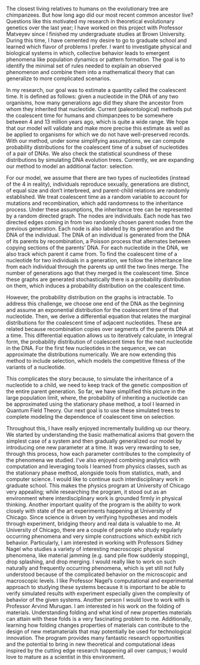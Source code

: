 The closest living relatives to humans on the evolutionary tree are chimpanzees. But how long ago did our most recent common ancestor live? Questions like this motivated my research in theoretical evolutionary genetics over the last year; I have worked on this project with Professor Matveyev since I finished my undergraduate studies at Brown University. During this time, I have cemented my desire to go to graduate school and learned which flavor of problems I prefer. I want to investigate physical and biological systems in which, collective behavior leads to emergent phenomena like population dynamics or pattern formation. The goal is to identify the minimal set of rules needed to explain an observed phenomenon and combine them into a mathematical theory that can generalize to more complicated scenarios.

In my research, our goal was to estimate a quantity called the coalescent time. It is defined as follows: given a nucleotide in the DNA of any two organisms, how many generations ago did they share the ancestor from whom they inherited that nucleotide. Current (paleontological) methods put the coalescent time for humans and chimpanzees to be somewhere between 4 and 13 million years ago, which is quite a wide range. We hope that our model will validate and make more precise this estimate as well as be applied to organisms for which we do not have well-preserved records. With our method, under some simplifying assumptions, we can compute probability distributions for the coalescent time of a subset of nucleotides of a pair of DNAs. We also check the statistical soundness of these distributions by simulating DNA evolution trees. Currently, we are expanding our method to model an additional factor: selection.

For our model, we assume that there are two types of nucleotides (instead of the 4 in reality), individuals reproduce sexually, generations are distinct, of equal size and don’t interbreed, and parent-child relations are randomly established. We treat coalescent time as a random variable to account for mutations and recombination, which add randomness to the inheritance process. Under these assumptions, the inheritance tree can be represented by a random directed graph. The nodes are individuals. Each node has two directed edges coming in from two randomly chosen parent nodes from the previous generation. Each node is also labeled by its generation and the DNA of the individual. The DNA of an individual is generated from the DNA of its parents by recombination, a Poisson process that alternates between copying sections of the parents’ DNA. For each nucleotide in the DNA, we also track which parent it came from. To find the coalescent time of a nucleotide for two individuals in a generation, we follow the inheritance line from each individual through the parents up until the two lines merge. The number of generations ago that they merged is the coalescent time. Since these graphs are generated stochastically there is a probability distribution on them, which induces a probability distribution on the coalescent time.

However, the probability distribution on the graphs is intractable. To address this challenge, we choose one end of the DNA as the beginning and assume an exponential distribution for the coalescent time of that nucleotide. Then, we derive a differential equation that relates the marginal distributions for the coalescent time of adjacent nucleotides. These are related because recombination copies over segments of the parents DNA at a time. This differential equation allows us to iteratively calculate, in integral form, the probability distribution of coalescent times for the next nucleotide in the DNA. For the first few nucleotides in the sequence, we can approximate the distributions numerically. We are now extending this method to include selection, which models the competitive fitness of the variants of a nucleotide.

This complicates the story because, to simulate the inheritance of a nucleotide to a child, we need to keep track of the genetic composition of the entire parent generation. So far, we have simplified this picture in the large population limit, where, the probability of inheriting a nucleotide can be approximated using the stationary phase method, a tool I learned in Quantum Field Theory. Our next goal is to use these simulated trees to complete modeling the dependence of coalescent time on selection.

Throughout this, I have really enjoyed incrementally building up our theory. We started by understanding the basic mathematical axioms that govern the simplest case of a system and then gradually generalized our model by introducing one new parameter at a time. It was very rewarding to see, through this process, how each parameter contributes to the complexity of the phenomena we studied. I’ve also enjoyed combining analytics with computation and leveraging tools I learned from physics classes, such as the stationary phase method, alongside tools from statistics, math, and computer science. I would like to continue such interdisciplinary work in graduate school. This makes the physics program at University of Chicago very appealing; while researching the program, it stood out as an environment where interdisciplinary work is grounded firmly in physical thinking. Another important quality of the program is the ability to work closely with state of the art experiments happening at University of Chicago. Since science is driven by verifying hypotheses and models through experiment, bridging theory and real data is valuable to me. At University of Chicago, there are a couple of people who study regularly occurring phenomena and very simple constructions which exhibit rich behavior. Particularly, I am interested in working with Professors Sidney Nagel who studies a variety of interesting macroscopic physical phenomena, like material jamming (e.g. sand pile flow suddenly stopping), drop splashing, and drop merging. I would really like to work on such naturally and frequently occurring phenomena, which is yet still not fully understood because of the complicated behavior on the microscopic and macroscopic levels. I like Professor Nagel’s computational and experimental approach to studying these systems because it is important to be able to verify simulated results with experiment especially given the complexity of behavior of the given systems. Another person I would love to work with is Professor Arvind Murugan. I am interested in his work on the folding of materials. Understanding folding and what kind of new properties materials can attain with these folds is a very fascinating problem to me. Additionally, learning how folding changes properties of materials can contribute to the design of new metamaterials that may potentially be used for technological innovation. The program provides many fantastic research opportunities and the potential to bring in new theoretical and computational ideas inspired by the cutting edge research happening all over campus; I would love to mature as a scientist in this environment.
